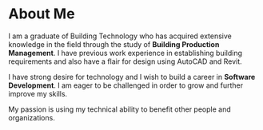 # About Me

I am a graduate of Building Technology who has acquired extensive knowledge in the field through the study of **Building Production Management**. I have previous work experience in establishing building requirements and also have a flair for design using AutoCAD and Revit.

I have strong desire for technology and I wish to build a career in **Software Development**. I am eager to be challenged in order to grow and further improve my skills.

My passion is using my technical ability to benefit other people and organizations.
